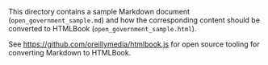 This directory contains a sample Markdown document (`open_government_sample.md`) 
and how the corresponding content should be converted to HTMLBook (`open_government_sample.html`).

See https://github.com/oreillymedia/htmlbook.js for open source tooling for converting Markdown to HTMLBook.
